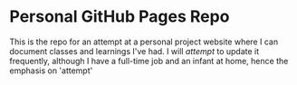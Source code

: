 # Personal GitHub Pages Repo
This is the repo for an attempt at a personal project website where I can document classes and learnings I've had. I will _attempt_ to update it frequently, although I have a full-time job and an infant at home, hence the emphasis on 'attempt'
